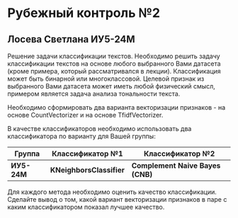 # Рубежный контроль №2

## Лосева Светлана ИУ5-24М

Решение задачи классификации текстов.
Необходимо решить задачу классификации текстов на основе любого выбранного Вами датасета (кроме примера, который рассматривался в лекции). Классификация может быть бинарной или многоклассовой. Целевой признак из выбранного Вами датасета может иметь любой физический смысл, примером является задача анализа тональности текста.

Необходимо сформировать два варианта векторизации признаков - на основе CountVectorizer и на основе TfidfVectorizer.

В качестве классификаторов необходимо использовать два классификатора по варианту для Вашей группы:

Группа	|Классификатор №1|Классификатор №2
---|---|---
**ИУ5-24М**|**KNeighborsClassifier**|**Complement Naive Bayes (CNB)**

Для каждого метода необходимо оценить качество классификации. Сделайте вывод о том, какой вариант векторизации признаков в паре с каким классификатором показал лучшее качество.
